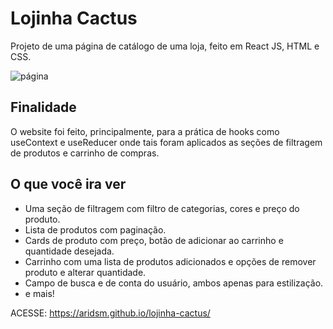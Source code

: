 # Lojinha Cactus

Projeto de uma página de catálogo de uma loja, feito em React JS, HTML e CSS.  
  
![página](https://github.com/aridsm/lojinha-cactus/blob/master/public/lojinha.gif)


## Finalidade

O website foi feito, principalmente, para a prática de hooks como useContext e useReducer onde tais foram aplicados as seções de filtragem de produtos e carrinho de compras.

## O que você ira ver

- Uma seção de filtragem com filtro de categorias, cores e preço do produto.
- Lista de produtos com paginação.
- Cards de produto com preço, botão de adicionar ao carrinho e quantidade desejada.
- Carrinho com uma lista de produtos adicionados e opções de remover produto e alterar quantidade.
- Campo de busca e de conta do usuário, ambos apenas para estilização.
- e mais!  

ACESSE: https://aridsm.github.io/lojinha-cactus/
